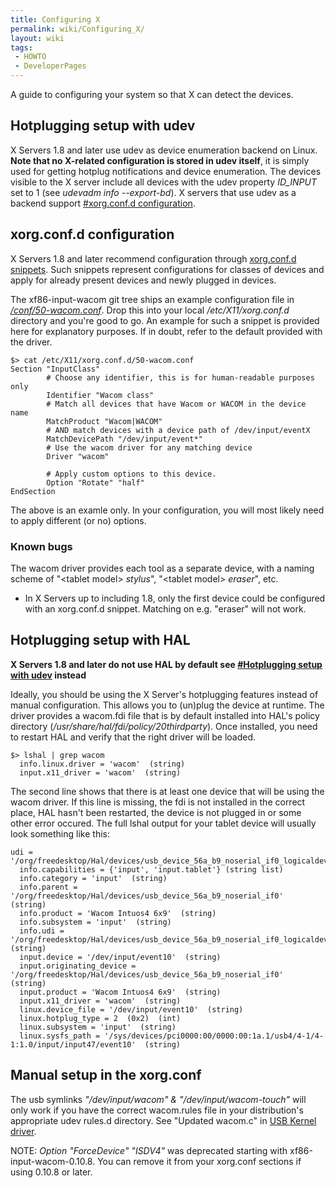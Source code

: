 ```yaml
---
title: Configuring X
permalink: wiki/Configuring_X/
layout: wiki
tags:
 - HOWTO
 - DeveloperPages
---
```


A guide to configuring your system so that X can detect the devices.

Hotplugging setup with udev
---------------------------

X Servers 1.8 and later use udev as device enumeration backend on Linux.
**Note that no X-related configuration is stored in udev itself**, it is
simply used for getting hotplug notifications and device enumeration.
The devices visible to the X server include all devices with the udev
property *ID\_INPUT* set to 1 (see *udevadm info --export-bd*). X
servers that use udev as a backend support [\#xorg.conf.d
configuration](#xorg.conf.d_configuration "wikilink").

xorg.conf.d configuration
-------------------------

X Servers 1.8 and later recommend configuration through [xorg.conf.d
snippets](http://who-t.blogspot.com/2010/01/new-configuration-world-order.html).
Such snippets represent configurations for classes of devices and apply
for already present devices and newly plugged in devices.

The xf86-input-wacom git tree ships an example configuration file in
[*/conf/50-wacom.conf*](http://linuxwacom.git.sourceforge.net/git/gitweb.cgi?p=linuxwacom/xf86-input-wacom;a=blob;f=conf/50-wacom.conf;h=b1742bceb0f0abb033306adf68d4854ef438b288;hb=HEAD).
Drop this into your local */etc/X11/xorg.conf.d* directory and you're
good to go. An example for such a snippet is provided here for
explanatory purposes. If in doubt, refer to the default provided with
the driver.

    $> cat /etc/X11/xorg.conf.d/50-wacom.conf
    Section "InputClass"
            # Choose any identifier, this is for human-readable purposes only
            Identifier "Wacom class"
            # Match all devices that have Wacom or WACOM in the device name
            MatchProduct "Wacom|WACOM"
            # AND match devices with a device path of /dev/input/eventX
            MatchDevicePath "/dev/input/event*"
            # Use the wacom driver for any matching device
            Driver "wacom"

            # Apply custom options to this device.
            Option "Rotate" "half"
    EndSection

The above is an examle only. In your configuration, you will most likely
need to apply different (or no) options.

### Known bugs

The wacom driver provides each tool as a separate device, with a naming
scheme of "&lt;tablet model&gt; *stylus*", "&lt;tablet model&gt;
*eraser*", etc.

-   In X Servers up to including 1.8, only the first device could be
    configured with an xorg.conf.d snippet. Matching on e.g. "eraser"
    will not work.

Hotplugging setup with HAL
--------------------------

**X Servers 1.8 and later do not use HAL by default see [\#Hotplugging
setup with udev](#Hotplugging_setup_with_udev "wikilink") instead**

Ideally, you should be using the X Server's hotplugging features instead
of manual configuration. This allows you to (un)plug the device at
runtime. The driver provides a wacom.fdi file that is by default
installed into HAL's policy directory
(<i>/usr/share/hal/fdi/policy/20thirdparty</i>). Once installed, you
need to restart HAL and verify that the right driver will be loaded.

    $> lshal | grep wacom
      info.linux.driver = 'wacom'  (string)
      input.x11_driver = 'wacom'  (string)

The second line shows that there is at least one device that will be
using the wacom driver. If this line is missing, the fdi is not
installed in the correct place, HAL hasn't been restarted, the device is
not plugged in or some other error occured. The full lshal output for
your tablet device will usually look something like this:

    udi = '/org/freedesktop/Hal/devices/usb_device_56a_b9_noserial_if0_logicaldev_input'
      info.capabilities = {'input', 'input.tablet'} (string list)
      info.category = 'input'  (string)
      info.parent = '/org/freedesktop/Hal/devices/usb_device_56a_b9_noserial_if0'  (string)
      info.product = 'Wacom Intuos4 6x9'  (string)
      info.subsystem = 'input'  (string)
      info.udi = '/org/freedesktop/Hal/devices/usb_device_56a_b9_noserial_if0_logicaldev_input'  (string)
      input.device = '/dev/input/event10'  (string)
      input.originating_device = '/org/freedesktop/Hal/devices/usb_device_56a_b9_noserial_if0'  (string)
      input.product = 'Wacom Intuos4 6x9'  (string)
      input.x11_driver = 'wacom'  (string)
      linux.device_file = '/dev/input/event10'  (string)
      linux.hotplug_type = 2  (0x2)  (int)
      linux.subsystem = 'input'  (string)
      linux.sysfs_path = '/sys/devices/pci0000:00/0000:00:1a.1/usb4/4-1/4-1:1.0/input/input47/event10'  (string)

Manual setup in the xorg.conf
-----------------------------

The usb symlinks *"/dev/input/wacom" & "/dev/input/wacom-touch"* will
only work if you have the correct wacom.rules file in your
distribution's appropriate udev rules.d directory. See "Updated wacom.c"
in [USB Kernel driver](/wiki/USB_Kernel_driver "wikilink").

NOTE: *Option "ForceDevice" "ISDV4"* was deprecated starting with
xf86-input-wacom-0.10.8. You can remove it from your xorg.conf sections
if using 0.10.8 or later.
